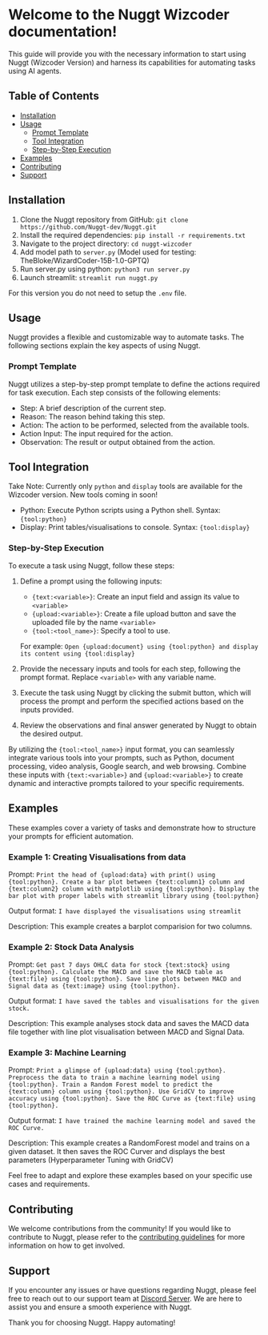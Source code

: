 # Welcome to the Nuggt Wizcoder documentation!

This guide will provide you with the necessary information to start using Nuggt (Wizcoder Version) and harness its capabilities for automating tasks using AI agents.

## Table of Contents
- [Installation](#installation)
- [Usage](#usage)
  - [Prompt Template](#prompt-template)
  - [Tool Integration](#tool-integration)
  - [Step-by-Step Execution](#step-by-step-execution)
- [Examples](#examples)
- [Contributing](#contributing)
- [Support](#support)

## Installation

1. Clone the Nuggt repository from GitHub: `git clone https://github.com/Nuggt-dev/Nuggt.git`
2. Install the required dependencies: `pip install -r requirements.txt`
3. Navigate to the project directory: `cd nuggt-wizcoder`
4. Add model path to `server.py` (Model used for testing: TheBloke/WizardCoder-15B-1.0-GPTQ)
5. Run server.py using python: `python3 run server.py`
6. Launch streamlit: `streamlit run nuggt.py`

For this version you do not need to setup the `.env` file.

## Usage

Nuggt provides a flexible and customizable way to automate tasks. The following sections explain the key aspects of using Nuggt.

### Prompt Template

Nuggt utilizes a step-by-step prompt template to define the actions required for task execution. Each step consists of the following elements:

- Step: A brief description of the current step.
- Reason: The reason behind taking this step.
- Action: The action to be performed, selected from the available tools.
- Action Input: The input required for the action.
- Observation: The result or output obtained from the action.

## Tool Integration

Take Note: Currently only `python` and `display` tools are available for the Wizcoder version. New tools coming in soon!

- Python: Execute Python scripts using a Python shell. Syntax: `{tool:python}`
- Display: Print tables/visualisations to console. Syntax: `{tool:display}`


### Step-by-Step Execution

To execute a task using Nuggt, follow these steps:

1. Define a prompt using the following inputs:
   - `{text:<variable>}`: Create an input field and assign its value to `<variable>`
   - `{upload:<variable>}`: Create a file upload button and save the uploaded file by the name `<variable>`
   - `{tool:<tool_name>}`: Specify a tool to use. 

   For example: `Open {upload:document} using {tool:python} and display its content using {tool:display}`

2. Provide the necessary inputs and tools for each step, following the prompt format. Replace `<variable>` with any variable name.

3. Execute the task using Nuggt by clicking the submit button, which will process the prompt and perform the specified actions based on the inputs provided.

4. Review the observations and final answer generated by Nuggt to obtain the desired output.

By utilizing the `{tool:<tool_name>}` input format, you can seamlessly integrate various tools into your prompts, such as Python, document processing, video analysis, Google search, and web browsing. Combine these inputs with `{text:<variable>}` and `{upload:<variable>}` to create dynamic and interactive prompts tailored to your specific requirements.

## Examples

These examples cover a variety of tasks and demonstrate how to structure your prompts for efficient automation.

### Example 1: Creating Visualisations from data

Prompt: `Print the head of {upload:data} with print() using {tool:python}. Create a bar plot between {text:column1} column and {text:column2} column with matplotlib using {tool:python}. Display the bar plot with proper labels with streamlit library using {tool:python}`

Output format: `I have displayed the visualisations using streamlit`

Description:
This example creates a barplot comparision for two columns.

### Example 2: Stock Data Analysis

Prompt: `Get past 7 days OHLC data for stock {text:stock} using {tool:python}. Calculate the MACD and save the MACD table as {text:file} using {tool:python}. Save line plots between MACD and Signal data as {text:image} using {tool:python}.`

Output format: `I have saved the tables and visualisations for the given stock.`

Description:
This example analyses stock data and saves the MACD data file together with line plot visualisation between MACD and Signal Data.

### Example 3: Machine Learning

Prompt: `Print a glimpse of {upload:data} using {tool:python}. Preprocess the data to train a machine learning model using {tool:python}. Train a Random Forest model to predict the {text:column} column using {tool:python}. Use GridCV to improve accuracy using {tool:python}. Save the ROC Curve as {text:file} using {tool:python}.`

Output format: `I have trained the machine learning model and saved the ROC Curve.`

Description:
This example creates a RandomForest model and trains on a given dataset. It then saves the ROC Curver and displays the best parameters (Hyperparameter Tuning with GridCV)

Feel free to adapt and explore these examples based on your specific use cases and requirements.

## Contributing

We welcome contributions from the community! If you would like to contribute to Nuggt, please refer to the [contributing guidelines](contribution_guidelines.md) for more information on how to get involved.

## Support

If you encounter any issues or have questions regarding Nuggt, please feel free to reach out to our support team at [Discord Server](https://discord.gg/gzdCDM84). We are here to assist you and ensure a smooth experience with Nuggt.

Thank you for choosing Nuggt. Happy automating!
